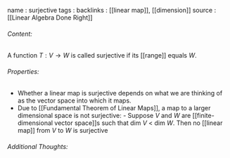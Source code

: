 name : surjective
tags : 
backlinks : [[linear map]], [[dimension]]
source : [[Linear Algebra Done Right]]

###### Content:
A function $T: V \rightarrow W$ is called surjective if its [[range]] equals $W$.

###### Properties:
- Whether a linear map is surjective depends on what we are thinking of as the vector space into which it maps.
- Due to [[Fundamental Theorem of Linear Maps]], a map to a larger dimensional space is not surjective:
		- Suppose $V$ and $W$ are [[finite-dimensional vector space]]s such that dim $V$ < dim $W$. Then no [[linear map]] from $V$ to $W$ is surjective

###### Additional Thoughts:
